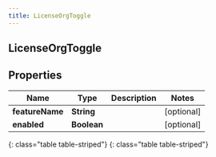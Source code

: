 ```yaml
---
title: LicenseOrgToggle
---
```

## LicenseOrgToggle


## Properties

| Name | Type | Description | Notes |
| ------------ | ------------- | ------------- | ------------- |
| **featureName** | **String** |  |  [optional] |
| **enabled** | **Boolean** |  |  [optional] |
{: class="table table-striped"}
{: class="table table-striped"}


